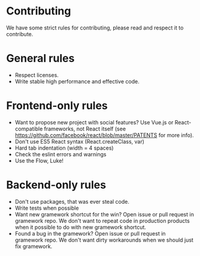 # Contributing

We have some strict rules for contributing, please read and respect it to contribute.

# General rules
- Respect licenses.
- Write stable high performance and effective code.

# Frontend-only rules

- Want to propose new project with social features? Use Vue.js or React-compatible frameworks, not React itself (see https://github.com/facebook/react/blob/master/PATENTS for more info).
- Don't use ES5 React syntax (React.createClass, var)
- Hard tab indentation (width = 4 spaces)
- Check the eslint errors and warnings
- Use the Flow, Luke!

# Backend-only rules
- Don't use packages, that was ever steal code.
- Write tests when possible
- Want new gramework shortcut for the win? Open issue or pull request in gramework repo. We don't want to repeat code in production products when it possible to do with new gramework shortcut.
- Found a bug in the gramework? Open issue or pull request in gramework repo. We don't want dirty workarounds when we should just fix gramework.
